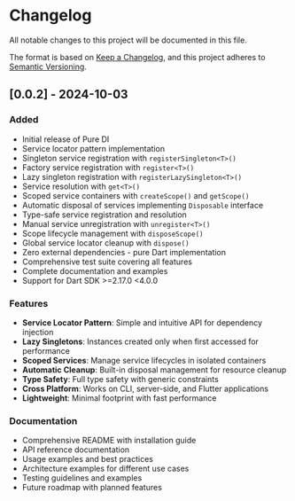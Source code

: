 # Changelog

All notable changes to this project will be documented in this file.

The format is based on [Keep a Changelog](https://keepachangelog.com/en/1.0.0/),
and this project adheres to [Semantic Versioning](https://semver.org/spec/v2.0.0.html).

## [0.0.2] - 2024-10-03

### Added
- Initial release of Pure DI
- Service locator pattern implementation
- Singleton service registration with `registerSingleton<T>()`
- Factory service registration with `register<T>()`
- Lazy singleton registration with `registerLazySingleton<T>()`
- Service resolution with `get<T>()`
- Scoped service containers with `createScope()` and `getScope()`
- Automatic disposal of services implementing `Disposable` interface
- Type-safe service registration and resolution
- Manual service unregistration with `unregister<T>()`
- Scope lifecycle management with `disposeScope()`
- Global service locator cleanup with `dispose()`
- Zero external dependencies - pure Dart implementation
- Comprehensive test suite covering all features
- Complete documentation and examples
- Support for Dart SDK >=2.17.0 <4.0.0

### Features
- **Service Locator Pattern**: Simple and intuitive API for dependency injection
- **Lazy Singletons**: Instances created only when first accessed for performance
- **Scoped Services**: Manage service lifecycles in isolated containers
- **Automatic Cleanup**: Built-in disposal management for resource cleanup
- **Type Safety**: Full type safety with generic constraints
- **Cross Platform**: Works on CLI, server-side, and Flutter applications
- **Lightweight**: Minimal footprint with fast performance

### Documentation
- Comprehensive README with installation guide
- API reference documentation
- Usage examples and best practices
- Architecture examples for different use cases
- Testing guidelines and examples
- Future roadmap with planned features

[0.0.1]: https://github.com/suhail7cb/pure_di/releases/tag/v1.0.0